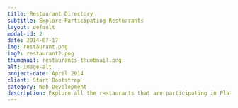 ```yaml
---
title: Restaurant Directory
subtitle: Explore Participating Restuarants
layout: default
modal-id: 2
date: 2014-07-17
img: restaurant.png
img2: restaurant2.png
thumbnail: restaurants-thumbnail.png
alt: image-alt
project-date: April 2014
client: Start Bootstrap
category: Web Development
description: Explore all the restaurants that are participating in Plate of Nations this year! There are over 50 restaurants and include different cuisine and dietary restrictions filters to help fit your needs! 
---
```

